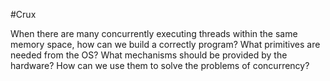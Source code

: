 #Crux 

When there are many concurrently executing threads within the same memory space, how can we build a correctly program? What primitives are needed from the OS? What mechanisms should be provided by the hardware? How can we use them to solve the problems of concurrency?

